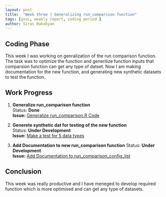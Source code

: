 ```yaml
---
layout: post
title:  "Week three | Generalizing run_comparison function"
tags: [gsoc, weekly report, coding period ]
author: Siras Hakobyan
---
```


## Coding Phase

This week I was working on genralization of the run comparison function. The task was to optimize the function and generilize function inputs that comparsion function can get any type of datset. 
Now I am making documentation for the new function, and generating new synthetic datasets to test the function.

## Work Progress

1. **Generalize run_comparison function**   
    Status։ **Done**    
    **Issue:** [Generalize run_comparison.R Code](https://github.com/sanderlab/tumorcomparer/issues/6)

2. **Generete synthetic dat for testing of the new function**  
    Status: **Under Development**  
    **Issue:** [Make a test for 5 data types](https://github.com/sanderlab/tumorcomparer/issues/10)

3. **Add Documentation to new run_comparison function** 
    Status: **Under Development**   
    **Issue:** [Add Documentation to run_comparison_config_list](https://github.com/sanderlab/tumorcomparer/issues/9)


## Conclusion  

This week was really productive and I have meneged to develop required function which is more optimised and can get any type of datasets.
